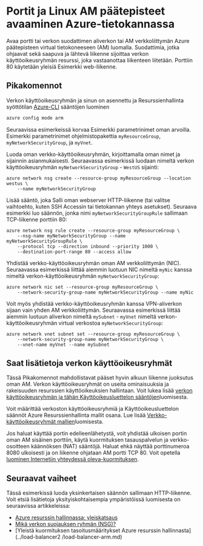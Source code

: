 <properties
   pageTitle="Avaa portit ja Linux AM päätepisteet | Microsoft Azure"
   description="Lue, miten voit avata portin / päätepisteen oman Linux AM Azure resurssien hallinnan käyttöönotto-malli ja Azure-CLI luominen"
   services="virtual-machines-linux"
   documentationCenter=""
   authors="iainfoulds"
   manager="timlt"
   editor=""/>

<tags
   ms.service="virtual-machines-linux"
   ms.devlang="na"
   ms.topic="article"
   ms.tgt_pltfrm="vm-linux"
   ms.workload="infrastructure-services"
   ms.date="10/27/2016"
   ms.author="iainfou"/>

# <a name="opening-ports-and-endpoints-to-a-linux-vm-in-azure"></a>Portit ja Linux AM päätepisteet avaaminen Azure-tietokannassa
Avaa portti tai verkon suodattimen aliverkon tai AM verkkoliittymän Azure päätepisteen virtual tietokoneeseen (AM) luomalla. Suodattimia, jotka ohjaavat sekä saapuva ja lähtevä liikenne sijoittaa verkon käyttöoikeusryhmän resurssi, joka vastaanottaa liikenteen liitetään. Porttiin 80 käytetään yleisiä Esimerkki web-liikenne.

## <a name="quick-commands"></a>Pikakomennot
Verkon käyttöoikeusryhmän ja sinun on asennettu ja Resurssienhallinta syöttötilan [Azure-CLI](../xplat-cli-install.md) sääntöjen luominen

```bash
azure config mode arm
```

Seuraavissa esimerkeissä korvaa Esimerkki parametrinimet oman arvoilla. Esimerkki parametrinimet ohjelmistopakettia `myResourceGroup`, `myNetworkSecurityGroup`, ja `myVnet`.

Luoda oman verkko-käyttöoikeusryhmän, kirjoittamalla oman nimet ja sijainnin asianmukaisesti. Seuraavassa esimerkissä luodaan nimeltä verkon käyttöoikeusryhmän `myNetworkSecurityGroup` - `WestUS` sijainti:

```
azure network nsg create --resource-group myResourceGroup --location westus \
    --name myNetworkSecurityGroup
```

Lisää sääntö, joka Salli oman webserver HTTP-liikenne (tai valitse vaihtoehto, kuten SSH Accessin tai tietokannan yhteys asetukset). Seuraava esimerkki luo säännön, jonka nimi `myNetworkSecurityGroupRule` sallimaan TCP-liikenne porttiin 80:

```
azure network nsg rule create --resource-group myResourceGroup \
    --nsg-name myNetworkSecurityGroup --name myNetworkSecurityGroupRule \
    --protocol tcp --direction inbound --priority 1000 \
    --destination-port-range 80 --access allow
```

Yhdistää verkko-käyttöoikeusryhmän oman AM verkkoliittymän (NIC). Seuraavassa esimerkissä liittää aiemmin luotuun NIC nimeltä `myNic` kanssa nimeltä verkon-käyttöoikeusryhmän `myNetworkSecurityGroup`:

```
azure network nic set --resource-group myResourceGroup \
    --network-security-group-name myNetworkSecurityGroup --name myNic
```

Voit myös yhdistää verkko-käyttöoikeusryhmän kanssa VPN-aliverkon sijaan vain yhden AM verkkoliittymän. Seuraavassa esimerkissä liittää aiemmin luotuun aliverkon nimeltä `mySubnet` - `myVnet` nimeltä verkon-käyttöoikeusryhmän virtual verkostoa `myNetworkSecurityGroup`:

```
azure network vnet subnet set --resource-group myResourceGroup \
    --network-security-group-name myNetworkSecurityGroup \
    --vnet-name myVnet --name mySubnet
```

## <a name="more-information-on-network-security-groups"></a>Saat lisätietoja verkon käyttöoikeusryhmät
Tässä Pikakomennot mahdollistavat pääset hyvin alkuun liikenne juoksutus oman AM. Verkon käyttöoikeusryhmät on useita ominaisuuksia ja rakeisuuden resurssien käyttöoikeuksien hallintaan. Voit lukea lisää [verkon käyttöoikeusryhmän ja tähän Käyttöoikeusluettelon sääntöjen](../virtual-network/virtual-networks-create-nsg-arm-cli.md)luomisesta.

Voit määrittää verkoston käyttöoikeusryhmiä ja Käyttöoikeusluettelon säännöt Azure Resurssienhallinta mallit osana. Lue lisää [Verkko-käyttöoikeusryhmät mallien](../virtual-network/virtual-networks-create-nsg-arm-template.md)luomisesta.

Jos haluat käyttää portin edelleenlähetystä, voit yhdistää ulkoisen portin oman AM sisäinen porttiin, käytä kuormituksen tasauspalvelun ja verkko-osoitteen käännöksen (NAT) sääntöjä. Haluat ehkä näyttää porttinumeroa 8080 ulkoisesti ja on liikenne ohjataan AM portti TCP 80. Voit opetella [luominen Internetiin yhteydessä oleva-kuormituksen](../load-balancer/load-balancer-get-started-internet-arm-cli.md).

## <a name="next-steps"></a>Seuraavat vaiheet
Tässä esimerkissä luoda yksinkertaisen säännön sallimaan HTTP-liikenne. Voit etsiä lisätietoja yksityiskohtaisempia ympäristöissä luomisesta on seuraavissa artikkeleissa:

- [Azure resurssin hallinnassa: yleiskatsaus](../azure-resource-manager/resource-group-overview.md)
- [Mikä verkon suojauksen ryhmän (NSG)?](../virtual-network/virtual-networks-nsg.md)
- [Yleistä kuormituksen tasoitusmääritykset Azure resurssin hallinnasta](../load-balancer2    /load-balancer-arm.md)